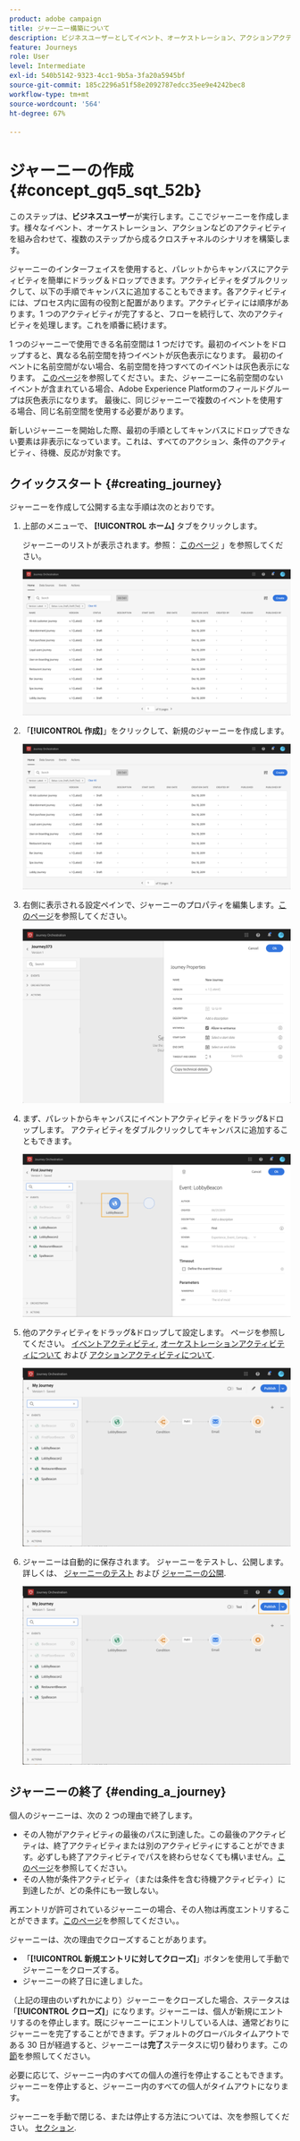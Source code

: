 ```yaml
---
product: adobe campaign
title: ジャーニー構築について
description: ビジネスユーザーとしてイベント、オーケストレーション、アクションアクティビティを組み合わせ、ジャーニーを構築する方法を学びます。
feature: Journeys
role: User
level: Intermediate
exl-id: 540b5142-9323-4cc1-9b5a-3fa20a5945bf
source-git-commit: 185c2296a51f58e2092787edcc35ee9e4242bec8
workflow-type: tm+mt
source-wordcount: '564'
ht-degree: 67%

---
```


# ジャーニーの作成 {#concept_gq5_sqt_52b}

このステップは、**ビジネスユーザー**&#x200B;が実行します。ここでジャーニーを作成します。様々なイベント、オーケストレーション、アクションなどのアクティビティを組み合わせて、複数のステップから成るクロスチャネルのシナリオを構築します。

ジャーニーのインターフェイスを使用すると、パレットからキャンバスにアクティビティを簡単にドラッグ＆ドロップできます。アクティビティをダブルクリックして、以下の手順でキャンバスに追加することもできます。各アクティビティには、プロセス内に固有の役割と配置があります。アクティビティには順序があります。1 つのアクティビティが完了すると、フローを続行して、次のアクティビティを処理します。これを順番に続けます。

1 つのジャーニーで使用できる名前空間は 1 つだけです。最初のイベントをドロップすると、異なる名前空間を持つイベントが灰色表示になります。 最初のイベントに名前空間がない場合、名前空間を持つすべてのイベントは灰色表示になります。 [このページ](../event/selecting-the-namespace.md)を参照してください。また、ジャーニーに名前空間のないイベントが含まれている場合、Adobe Experience Platformのフィールドグループは灰色表示になります。 最後に、同じジャーニーで複数のイベントを使用する場合、同じ名前空間を使用する必要があります。

新しいジャーニーを開始した際、最初の手順としてキャンバスにドロップできない要素は非表示になっています。これは、すべてのアクション、条件のアクティビティ、待機、反応が対象です。

## クイックスタート {#creating_journey}

ジャーニーを作成して公開する主な手順は次のとおりです。

1. 上部のメニューで、 **[!UICONTROL ホーム]** タブをクリックします。

   ジャーニーのリストが表示されます。参照： [このページ](../building-journeys/using-the-journey-designer.md) 」を参照してください。

   ![](../assets/journey30.png)

1. 「**[!UICONTROL 作成]**」をクリックして、新規のジャーニーを作成します。

   ![](../assets/journey31.png)

1. 右側に表示される設定ペインで、ジャーニーのプロパティを編集します。[このページ](../building-journeys/changing-properties.md)を参照してください。

   ![](../assets/journey32.png)

1. まず、パレットからキャンバスにイベントアクティビティをドラッグ&amp;ドロップします。 アクティビティをダブルクリックしてキャンバスに追加することもできます。

   ![](../assets/journey33.png)

1. 他のアクティビティをドラッグ&amp;ドロップして設定します。 ページを参照してください。 [イベントアクティビティ](../building-journeys/event-activities.md), [オーケストレーションアクティビティについて](../building-journeys/about-orchestration-activities.md) および [アクションアクティビティについて](../building-journeys/about-action-activities.md).

   ![](../assets/journey34.png)

1. ジャーニーは自動的に保存されます。 ジャーニーをテストし、公開します。 詳しくは、 [ジャーニーのテスト](../building-journeys/testing-the-journey.md) および [ジャーニーの公開](../building-journeys/publishing-the-journey.md).

   ![](../assets/journey36.png)

## ジャーニーの終了 {#ending_a_journey}

個人のジャーニーは、次の 2 つの理由で終了します。

* その人物がアクティビティの最後のパスに到達した。この最後のアクティビティは、終了アクティビティまたは別のアクティビティにすることができます。必ずしも終了アクティビティでパスを終わらせなくても構いません。[このページ](../building-journeys/end-activity.md)を参照してください。
* その人物が条件アクティビティ（または条件を含む待機アクティビティ）に到達したが、どの条件にも一致しない。

再エントリが許可されているジャーニーの場合、その人物は再度エントリすることができます。[このページ](../building-journeys/changing-properties.md)を参照してください。。

ジャーニーは、次の理由でクローズすることがあります。

* 「**[!UICONTROL 新規エントリに対してクローズ]**」ボタンを使用して手動でジャーニーをクローズする。
* ジャーニーの終了日に達しました。

（上記の理由のいずれかにより）ジャーニーをクローズした場合、ステータスは「**[!UICONTROL クローズ]**」になります。ジャーニーは、個人が新規にエントリするのを停止します。既にジャーニーにエントリしている人は、通常どおりにジャーニーを完了することができます。デフォルトのグローバルタイムアウトである 30 日が経過すると、ジャーニーは&#x200B;**完了**&#x200B;ステータスに切り替わります。この[節](../building-journeys/changing-properties.md#entrance)を参照してください。

必要に応じて、ジャーニー内のすべての個人の進行を停止することもできます。ジャーニーを停止すると、ジャーニー内のすべての個人がタイムアウトになります。

ジャーニーを手動で閉じる、または停止する方法については、次を参照してください。 [セクション](../building-journeys/terminating-a-journey.md).
